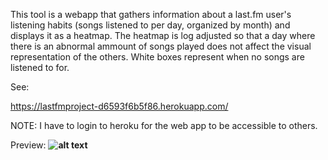 This tool is a webapp that gathers information about a last.fm user's listening habits (songs listened to per day, organized by month) and displays it as a heatmap. 
The heatmap is log adjusted so that a day where there is an abnormal ammount of songs played does not affect the visual representation of the others. 
White boxes represent when no songs are listened to for.

See:

https://lastfmproject-d6593f6b5f86.herokuapp.com/

NOTE: I have to login to heroku for the web app to be accessible to others.

Preview: **![alt text](https://i.imgur.com/OYzFq0I.png)**
